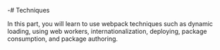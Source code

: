 -# Techniques

In this part, you will learn to use webpack techniques such as dynamic loading, using web workers, internationalization, deploying, package consumption, and package authoring.
